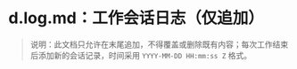 # d.log.md：工作会话日志（仅追加）

> 说明：此文档只允许在末尾追加，不得覆盖或删除既有内容；每次工作结束后添加新的会话记录，时间采用 `YYYY-MM-DD HH:mm:ss Z` 格式。

